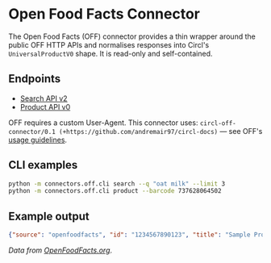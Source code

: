 # Open Food Facts Connector

The Open Food Facts (OFF) connector provides a thin wrapper around the public
OFF HTTP APIs and normalises responses into Circl's `UniversalProductV0` shape.
It is read-only and self-contained.

## Endpoints

- [Search API v2](https://world.openfoodfacts.org/api/v2/search)
- [Product API v0](https://world.openfoodfacts.org/api/v0/product/``{barcode}``.json)

OFF requires a custom User-Agent. This connector uses:
`circl-off-connector/0.1 (+https://github.com/andremair97/circl-docs)`
— see OFF's [usage guidelines](https://support.openfoodfacts.org/help/en/).

## CLI examples

```bash
python -m connectors.off.cli search --q "oat milk" --limit 3
python -m connectors.off.cli product --barcode 737628064502
```

## Example output

```json
{"source": "openfoodfacts", "id": "1234567890123", "title": "Sample Product", "badges": ["en:organic", "a", "b"], "sustainability": {"eco_score": "a", "nutri_score": "b", "labels": ["en:organic"]}}
```

_Data from [OpenFoodFacts.org](https://world.openfoodfacts.org/)_.
